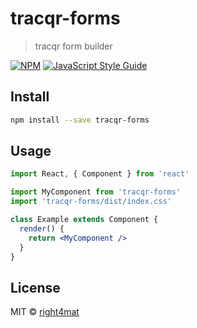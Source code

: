 # tracqr-forms

> tracqr form builder

[![NPM](https://img.shields.io/npm/v/tracqr-forms.svg)](https://www.npmjs.com/package/tracqr-forms) [![JavaScript Style Guide](https://img.shields.io/badge/code_style-standard-brightgreen.svg)](https://standardjs.com)

## Install

```bash
npm install --save tracqr-forms
```

## Usage

```jsx
import React, { Component } from 'react'

import MyComponent from 'tracqr-forms'
import 'tracqr-forms/dist/index.css'

class Example extends Component {
  render() {
    return <MyComponent />
  }
}
```

## License

MIT © [right4mat](https://github.com/right4mat)
